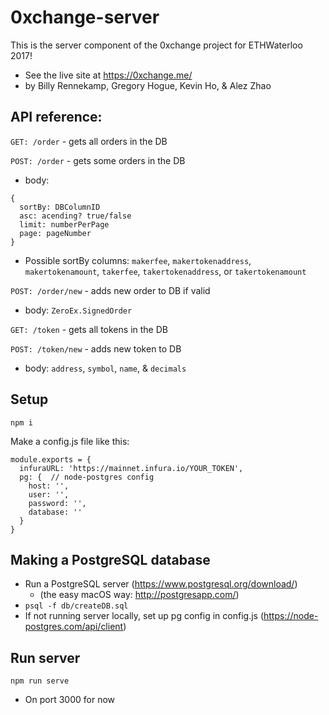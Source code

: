 # 0xchange-server
This is the server component of the 0xchange project for ETHWaterloo 2017!
- See the live site at https://0xchange.me/
- by Billy Rennekamp, Gregory Hogue, Kevin Ho, & Alez Zhao



## API reference:

`GET: /order` - gets all orders in the DB

`POST: /order` - gets some orders in the DB
  - body:
  ```
  {
    sortBy: DBColumnID
    asc: acending? true/false
    limit: numberPerPage
    page: pageNumber
  }
  ```
  - Possible sortBy columns: `makerfee`, `makertokenaddress`, `makertokenamount`, `takerfee`, `takertokenaddress`, or `takertokenamount`

`POST: /order/new` - adds new order to DB if valid
  - body: `ZeroEx.SignedOrder`


`GET: /token` - gets all tokens in the DB

`POST: /token/new` - adds new token to DB
  - body: `address`, `symbol`, `name`, & `decimals`


## Setup

`npm i`

Make a config.js file like this:
```
module.exports = {
  infuraURL: 'https://mainnet.infura.io/YOUR_TOKEN',
  pg: {  // node-postgres config
    host: '',
    user: '',
    password: '',
    database: ''
  }
}
```

## Making a PostgreSQL database
- Run a PostgreSQL server (https://www.postgresql.org/download/)
  * (the easy macOS way: http://postgresapp.com/)
- `psql -f db/createDB.sql`
- If not running server locally, set up pg config in config.js (https://node-postgres.com/api/client)

## Run server

`npm run serve`
- On port 3000 for now
